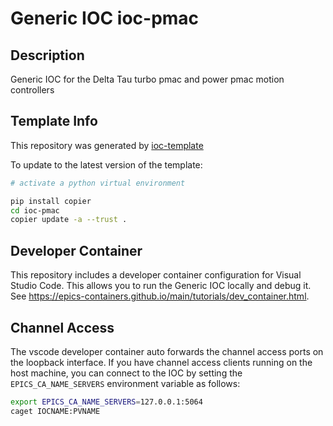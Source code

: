 # Generic IOC ioc-pmac

## Description
Generic IOC for the Delta Tau turbo pmac and power pmac motion controllers

## Template Info
This repository was generated by
[ioc-template](https://github.com/epics-containers/ioc-template)

To update to the latest version of the template:

```bash
# activate a python virtual environment

pip install copier
cd ioc-pmac
copier update -a --trust .
```

## Developer Container

This repository includes a developer container configuration for Visual Studio Code. This allows you to run the Generic IOC locally and debug it. See https://epics-containers.github.io/main/tutorials/dev_container.html.

## Channel Access

The vscode developer container auto forwards the channel access ports on the loopback interface. If you have channel access clients running on the host machine, you can connect to the IOC by setting the `EPICS_CA_NAME_SERVERS` environment variable as follows:

```bash
export EPICS_CA_NAME_SERVERS=127.0.0.1:5064
caget IOCNAME:PVNAME
```
